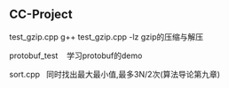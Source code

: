 ## CC-Project

test_gzip.cpp    g++ test_gzip.cpp -lz  gzip的压缩与解压

protobuf_test    学习protobuf的demo  

sort.cpp   同时找出最大最小值,最多3N/2次(算法导论第九章)  
